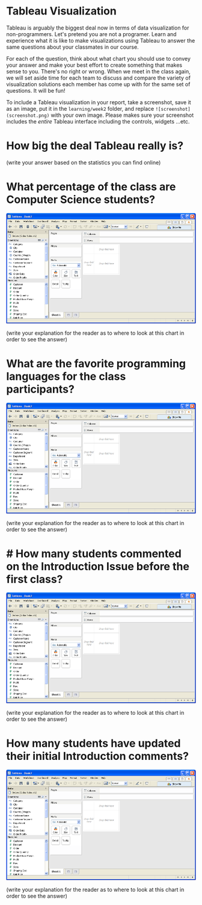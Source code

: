 # Tableau Visualization

Tableau is arguably the biggest deal now in terms of data visualization for non-programmers.
Let's pretend you are not a programer. Learn and experience what it is like to make
visualizations using Tableau to answer the same questions about your classmates in our course.

For each of the question, think about what chart you should use to convey your answer and
make your best effort to create something that makes sense to you. There's no right
or wrong. When we meet in the class again, we will set aside time for each team to discuss
and compare the variety of visualization solutions each member has come up with for the
same set of questions. It will be fun!

To include a Tableau visualization in your report, take a screenshot, save it as an image,
put it in the `learning/week2` folder, and replace `![screenshot](screenshot.png)`  with
your own image. Please makes sure your screenshot includes the _entire_ Tableau interface
including the controls, widgets ...etc.

# How big the deal Tableau really is?

(write your answer based on the statistics you can find online)

# What percentage of the class are Computer Science students?

![screenshot](screenshot.png)

(write your explanation for the reader as to where to look at this chart in order
    to see the answer)

# What are the favorite programming languages for the class participants?

![screenshot](screenshot.png)

(write your explanation for the reader as to where to look at this chart in order
    to see the answer)

# # How many students commented on the Introduction Issue before the first class?

![screenshot](screenshot.png)

(write your explanation for the reader as to where to look at this chart in order
    to see the answer)

# How many students have updated their initial Introduction comments?

![screenshot](screenshot.png)

(write your explanation for the reader as to where to look at this chart in order
    to see the answer)
